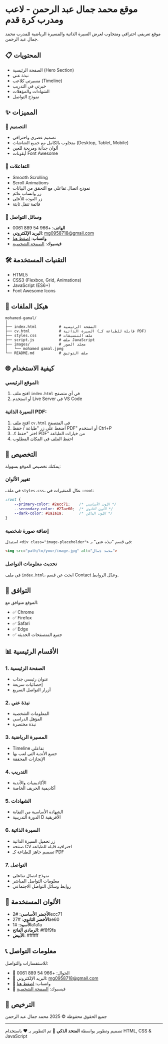 # موقع محمد جمال عبد الرحمن - لاعب ومدرب كرة قدم

موقع تعريفي احترافي ومتجاوب لعرض السيرة الذاتية والمسيرة الرياضية للمدرب محمد جمال عبد الرحمن.

## 📋 المحتويات

- الصفحة الرئيسية (Hero Section)
- نبذة عني
- مسيرتي كلاعب (Timeline)
- خبرتي في التدريب
- الشهادات والمؤهلات
- نموذج التواصل

## ✨ المميزات

### 🎨 التصميم
- تصميم عصري واحترافي
- متجاوب بالكامل مع جميع الشاشات (Desktop, Tablet, Mobile)
- ألوان جذابة ومريحة للعين
- أيقونات Font Awesome

### 🚀 التفاعلات
- Smooth Scrolling
- Scroll Animations
- نموذج اتصال تفاعلي مع التحقق من البيانات
- زر واتساب عائم
- زر العودة للأعلى
- قائمة تنقل ثابتة

### 📱 وسائل التواصل
- **الهاتف**: +966 54 889 0061
- **البريد الإلكتروني**: mg0958718@gmail.com
- **واتساب**: [اضغط هنا](https://wa.me/966548890061)
- **فيسبوك**: [الصفحة الشخصية](https://www.facebook.com/share/17WuVa98ep/)

## 🛠️ التقنيات المستخدمة

- HTML5
- CSS3 (Flexbox, Grid, Animations)
- JavaScript (ES6+)
- Font Awesome Icons

## 📂 هيكل الملفات

```
mohamed-gamal/
│
├── index.html          # الصفحة الرئيسية
├── cv.html             # السيرة الذاتية (قابلة للطباعة كـ PDF)
├── styles.css          # ملف التنسيقات
├── script.js           # ملف JavaScript
├── images/             # مجلد الصور
│   └── mohamed gamal.jpeg
└── README.md           # ملف التوثيق
```

## 🌐 كيفية الاستخدام

### الموقع الرئيسي:
1. افتح ملف `index.html` في أي متصفح
2. أو استخدم Live Server في VS Code

### السيرة الذاتية PDF:
1. افتح ملف `cv.html` في المتصفح
2. اضغط على زر "طباعة / حفظ PDF" أو استخدم Ctrl+P
3. اختر "حفظ كـ PDF" من خيارات الطباعة
4. احفظ الملف في المكان المطلوب

## 🎯 التخصيص

يمكنك تخصيص الموقع بسهولة:

### تغيير الألوان
في ملف `styles.css`، عدّل المتغيرات في `:root`:

```css
:root {
    --primary-color: #2ecc71;    /* اللون الأساسي */
    --secondary-color: #27ae60;  /* اللون الثانوي */
    --dark-color: #1a1a1a;       /* اللون الداكن */
}
```

### إضافة صورة شخصية
استبدل `<div class="image-placeholder">` في قسم "نبذة عني" بـ:

```html
<img src="path/to/your/image.jpg" alt="محمد جمال">
```

### تحديث معلومات التواصل
في ملف `index.html`، ابحث عن قسم Contact وعدّل الروابط.

## 📱 التوافق

الموقع متوافق مع:
- ✅ Chrome
- ✅ Firefox
- ✅ Safari
- ✅ Edge
- ✅ جميع المتصفحات الحديثة

## 📊 الأقسام الرئيسية

### 1. الصفحة الرئيسية
- عنوان رئيسي جذاب
- إحصائيات سريعة
- أزرار التواصل السريع

### 2. نبذة عني
- المعلومات الشخصية
- المؤهل الدراسي
- نبذة مختصرة

### 3. المسيرة الرياضية
- Timeline تفاعلي
- جميع الأندية التي لعب بها
- الإنجازات المحققة

### 4. التدريب
- الأكاديميات والأندية
- أكاديمية الحريف الخاصة

### 5. الشهادات
- الشهادة الأساسية من النقابة
- الدورة التدريبية D الأفريقية

### 6. السيرة الذاتية
- زر تحميل السيرة الذاتية
- صفحة CV احترافية قابلة للطباعة
- تصميم جاهز للطباعة كـ PDF

### 7. التواصل
- نموذج اتصال تفاعلي
- معلومات التواصل المباشر
- روابط وسائل التواصل الاجتماعي

## 🎨 الألوان المستخدمة

- **الأخضر الأساسي**: #2ecc71
- **الأخضر الثانوي**: #27ae60
- **الأسود**: #1a1a1a
- **الرمادي الفاتح**: #f8f9fa
- **الأبيض**: #ffffff

## 📞 معلومات التواصل

للاستفسارات والتواصل:
- 📱 الجوال: +966 54 889 0061
- 📧 البريد الإلكتروني: mg0958718@gmail.com
- 💬 واتساب: [اضغط هنا](https://wa.me/966548890061)
- 📘 فيسبوك: [الصفحة الشخصية](https://www.facebook.com/share/17WuVa98ep/)

## 📝 الترخيص

جميع الحقوق محفوظة © 2025 محمد جمال عبد الرحمن

---

تصميم وتطوير بواسطة **المتحد الذكي** 🚀
تم التطوير بـ ❤️ باستخدام HTML, CSS & JavaScript

